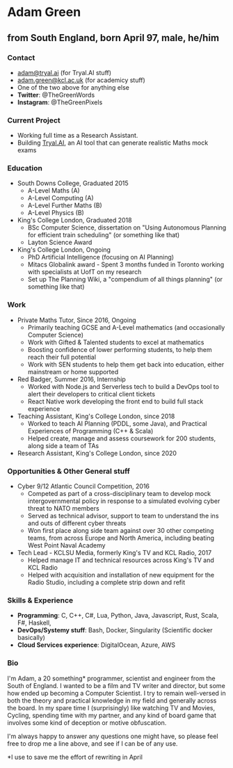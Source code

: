 # Adam Green
## from South England, born April 97, male, he/him
### Contact
- adam@tryal.ai (for Tryal.AI stuff)
- adam.green@kcl.ac.uk (for academicy stuff)
- One of the two above for anything else
- **Twitter**: @TheGreenWords
- **Instagram**: @TheGreenPixels
### Current Project
- Working full time as a Research Assistant. 
- Building [Tryal.AI](https://tryal.ai), an AI tool that can generate realistic Maths mock exams
### Education
- South Downs College, Graduated 2015
  - A-Level Maths (A)
  - A-Level Computing (A)
  - A-Level Further Maths (B)
  - A-Level Physics (B)
- King's College London, Graduated 2018
  - BSc Computer Science, dissertation on "Using Autonomous Planning for efficient train scheduling" (or something like that)
  - Layton Science Award
- King's College London, Ongoing
  - PhD Artificial Intelligence (focusing on AI Planning)
  - Mitacs Globalink award - Spent 3 months funded in Toronto working with specialists at UofT on my research
  - Set up The Planning Wiki, a "compendium of all things planning" (or something like that)
### Work
- Private Maths Tutor, Since 2016, Ongoing
  - Primarily teaching GCSE and A-Level mathematics (and occasionally Computer Science)
  - Work with Gifted & Talented students to excel at mathematics
  - Boosting confidence of lower performing students, to help them reach their full potential
  - Work with SEN students to help them get back into education, either mainstream or home supported
- Red Badger, Summer 2016, Internship
  - Worked with Node.js and Serverless tech to build a DevOps tool to alert their developers to critical client tickets
  - React Native work developing the front end to build full stack experience
- Teaching Assistant, King's College London, since 2018
  - Worked to teach AI Planning (PDDL, some Java), and Practical Experiences of Programming (C++ & Scala)
  - Helped create, manage and assess coursework for 200 students, along side a team of TAs
- Research Assistant, King's College London, since 2020
### Opportunities & Other General stuff
- Cyber 9/12 Atlantic Council Competition, 2016
  - Competed as part of a cross-disciplinary team to develop mock intergovernmental policy in response to a simulated evolving cyber threat to NATO members
  - Served as technical advisor, support to team to understand the ins and outs of different cyber threats
  - Won first place along side team against over 30 other competing teams, from across Europe and North America, including beating West Point Naval Academy
- Tech Lead - KCLSU Media, formerly King's TV and KCL Radio, 2017
  - Helped manage IT and technical resources across King's TV and KCL Radio
  - Helped with acquisition and installation of new equipment for the Radio Studio, including a complete strip down and refit
### Skills & Experience
- **Programming**: C, C++, C#, Lua, Python, Java, Javascript, Rust, Scala, F#, Haskell,
- **DevOps/Systemy stuff**: Bash, Docker, Singularity (Scientific docker basically)
- **Cloud Services experience**: DigitalOcean, Azure, AWS
### Bio
I'm Adam, a 20 something* programmer, scientist and engineer from the South of England. I wanted to be a film and TV writer and director, but some how ended up becoming a Computer Scientist. I try to remain well-versed in both the theory and practical knowledge in my field and generally across the board. In my spare time I (surprisingly) like watching TV and Movies, Cycling, spending time with my partner, and any kind of board game that involves some kind of deception or motive obfuscation. 

I'm always happy to answer any questions one might have, so please feel free to drop me a line above, and see if I can be of any use.

\*I use to save me the effort of rewriting in April
<!--
**nergmada/nergmada** is a ✨ _special_ ✨ repository because its `README.md` (this file) appears on your GitHub profile.

Here are some ideas to get you started:

- 🔭 I’m currently working on ...
- 🌱 I’m currently learning ...
- 👯 I’m looking to collaborate on ...
- 🤔 I’m looking for help with ...
- 💬 Ask me about ...
- 📫 How to reach me: ...
- 😄 Pronouns: ...
- ⚡ Fun fact: ...
-->
